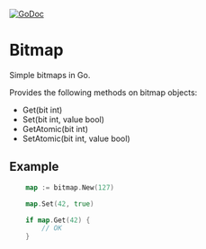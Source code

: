 [![GoDoc](https://godoc.org/github.com/KarpelesLab/bitmap?status.svg)](https://godoc.org/github.com/KarpelesLab/bitmap)

# Bitmap

Simple bitmaps in Go.

Provides the following methods on bitmap objects:

* Get(bit int)
* Set(bit int, value bool)
* GetAtomic(bit int)
* SetAtomic(bit int, value bool)

## Example

```Go
	map := bitmap.New(127)

	map.Set(42, true)

	if map.Get(42) {
		// OK
	}
```

